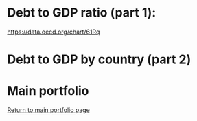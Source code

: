 # Debt to GDP ratio (part 1): 
https://data.oecd.org/chart/61Rq

# Debt to GDP by country (part 2)
<div class="flourish-embed flourish-chart" data-src="visualisation/3191652" data-url="https://flo.uri.sh/visualisation/3191652/embed"><script src="https://public.flourish.studio/resources/embed.js"></script></div>

# Main portfolio
[Return to main portfolio page](README.md)
